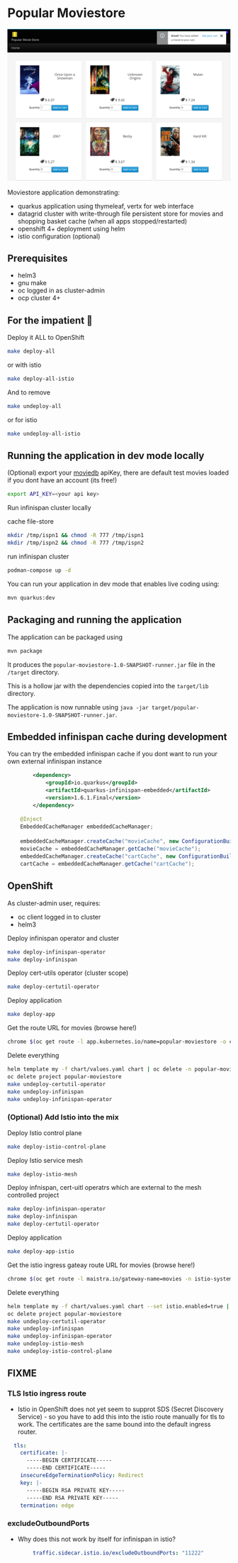 # Popular Moviestore

![](/images/2020-11-04-18-26-59.png)

Moviestore application demonstrating:
- quarkus application using thymeleaf, vertx for web interface
- datagrid cluster with write-through file persistent store for movies and shopping basket cache (when all apps stopped/restarted)
- openshift 4+ deployment using helm
- istio configuration (optional)

## Prerequisites
- helm3
- gnu make
- oc logged in as cluster-admin
- ocp cluster 4+

## For the impatient 🤠
Deploy it ALL to OpenShift
```bash
make deploy-all
```
or with istio
```bash
make deploy-all-istio
```
And to remove
```bash
make undeploy-all
```
or for istio
```bash
make undeploy-all-istio
```

## Running the application in dev mode locally

(Optional) export your [moviedb](http://themoviedb.org/) apiKey, there are default test movies loaded if you dont have an account (its free!)
```bash
export API_KEY=<your api key>
```

Run infinispan cluster locally

cache file-store
```bash
mkdir /tmp/ispn1 && chmod -R 777 /tmp/ispn1
mkdir /tmp/ispn2 && chmod -R 777 /tmp/ispn2
```
run infinispan cluster
```bash
podman-compose up -d
```

You can run your application in dev mode that enables live coding using:
```bash
mvn quarkus:dev
```

## Packaging and running the application

The application can be packaged using
```bash
mvn package
```
It produces the `popular-moviestore-1.0-SNAPSHOT-runner.jar` file in the `/target` directory.

This is a hollow jar with the dependencies copied into the `target/lib` directory.

The application is now runnable using `java -jar target/popular-moviestore-1.0-SNAPSHOT-runner.jar`.


## Embedded infinispan cache during development

You can try the embedded infinispan cache if you dont want to run your own external infinispan instance
```xml
        <dependency>
            <groupId>io.quarkus</groupId>
            <artifactId>quarkus-infinispan-embedded</artifactId>
            <version>1.6.1.Final</version>
        </dependency>
```

```java
    @Inject
    EmbeddedCacheManager embeddedCacheManager;

    embeddedCacheManager.createCache("movieCache", new ConfigurationBuilder().build());
    movieCache = embeddedCacheManager.getCache("movieCache");
    embeddedCacheManager.createCache("cartCache", new ConfigurationBuilder().build());
    cartCache = embeddedCacheManager.getCache("cartCache");
```

## OpenShift

As cluster-admin user, requires:
- oc client logged in to cluster
- helm3

Deploy infinispan operator and cluster
```bash
make deploy-infinispan-operator
make deploy-infinispan
```

Deploy cert-utils operator (cluster scope)
```bash
make deploy-certutil-operator
```

Deploy application
```bash
make deploy-app
```

Get the route URL for movies (browse here!)
```bash
chrome $(oc get route -l app.kubernetes.io/name=popular-moviestore -o custom-columns=ROUTE:.spec.host --no-headers)
```

Delete everything
```bash
helm template my -f chart/values.yaml chart | oc delete -n popular-moviestore -f-
oc delete project popular-moviestore
make undeploy-certutil-operator
make undeploy-infinispan
make undeploy-infinispan-operator
```

### (Optional) Add Istio into the mix

Deploy Istio control plane
```bash
make deploy-istio-control-plane
```

Deploy Istio service mesh
```bash
make deploy-istio-mesh
```

Deploy infnispan, cert-uitl operatrs which are external to the mesh controlled project
```bash
make deploy-infinispan-operator
make deploy-infinispan
make deploy-certutil-operator
```

Deploy application
```bash
make deploy-app-istio
```

Get the istio ingress gateay route URL for movies (browse here!)
```bash
chrome $(oc get route -l maistra.io/gateway-name=movies -n istio-system -o custom-columns=ROUTE:.spec.host --no-headers)
```

Delete everything
```bash
helm template my -f chart/values.yaml chart --set istio.enabled=true | oc delete -n popular-moviestore -f-
oc delete project popular-moviestore
make undeploy-certutil-operator
make undeploy-infinispan
make undeploy-infinispan-operator
make undeploy-istio-mesh
make undeploy-istio-control-plane
```

## FIXME

### TLS Istio ingress route
- Istio in OpenShift does not yet seem to supprot SDS (Secret Discovery Service) - so you have to add this into the istio route manually for tls to work. The certificates are the same bound into the default ingress router.
```yaml
  tls:
    certificate: |-
      -----BEGIN CERTIFICATE-----
      -----END CERTIFICATE-----
    insecureEdgeTerminationPolicy: Redirect
    key: |-
      -----BEGIN RSA PRIVATE KEY-----
      -----END RSA PRIVATE KEY-----
    termination: edge
```

### excludeOutboundPorts
- Why does this not work by itself for infinispan in istio?
```yaml
        traffic.sidecar.istio.io/excludeOutboundPorts: "11222"
```
